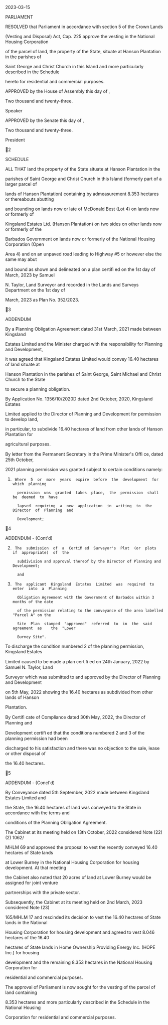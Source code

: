 2023-03-15

PARLIAMENT

RESOLVED that Parliament in accordance with section 5 of the Crown Lands

(Vesting and Disposal) Act, Cap. 225 approve the vesting in the National Housing Corporation

of the parcel of land, the property of the State, situate at Hanson Plantation in the parishes of

Saint George and Christ Church in this Island and more particularly described in the Schedule

hereto for residential and commercial purposes.

APPROVED by the House of Assembly this                  day of                                                ,

Two thousand and twenty-three.

Speaker

APPROVED  by  the  Senate  this                            day  of                                                    ,

Two thousand and twenty-three.

President

2

SCHEDULE

ALL THAT land the property of the State situate at Hanson Plantation in the

parishes of Saint George and Christ Church in this Island (formerly part of a larger parcel of

lands of Hanson Plantation) containing by admeasurement 8.353 hectares or thereabouts abutting

and  bounding  on  lands  now  or  late  of  McDonald  Best  (Lot  4)  on  lands  now  or  formerly  of

Kingsland Estates Ltd. (Hanson Plantation) on two sides on other lands now or formerly of the

Barbados Government on lands now or formerly of the National Housing Corporation (Open

Area 4) and on an unpaved road leading to Highway #5 or however else the same may abut

and bound as shown and delineated on a plan certiﬁ ed on the 1st day of March, 2023 by Samuel

N. Taylor, Land Surveyor and recorded in the Lands and Surveys Department on the 1st day of

March, 2023 as Plan No. 352/2023.

3

ADDENDUM

  By a Planning Obligation Agreement dated 31st March, 2021 made between Kingsland

Estates Limited and the Minister charged with the responsibility for Planning and Development,

it was agreed that Kingsland Estates Limited would convey 16.40 hectares of land situate at

Hanson Plantation in the parishes of Saint George, Saint Michael and Christ Church to the State

to secure a planning obligation.

  By Application  No.  1356/10/2020D  dated  2nd  October,  2020,  Kingsland  Estates

Limited applied to the Director of Planning and Development for permission to develop land,

in  particular,  to  subdivide  16.40  hectares  of  land  from  other  lands  of  Hanson  Plantation  for

agricultural purposes.

  By letter from the Permanent Secretary in the Prime Minister's Oﬃ  ce, dated 25th October,

2021 planning permission was granted subject to certain conditions namely:

  1.      Where  5  or  more  years  expire  before  the  development  for  which  planning

           permission  was  granted  takes  place,  the  permission  shall  be  deemed  to  have

           lapsed  requiring  a  new  application  in  writing  to  the  Director  of  Planning  and

           Development;

4

ADDENDUM - (Cont'd)

  2.      The  submission  of  a  Certiﬁ ed  Surveyor's  Plot  (or  plots  if  appropriate)  of  the

           subdivision and approval thereof by the Director of Planning and Development;

           and

  3.      The  applicant  Kingsland  Estates  Limited  was  required  to  enter  into  a  Planning

           Obligation Agreement with the Government of Barbados within 3 months of the date

           of the permission relating to the conveyance of the area labelled "Parcel A" on the

           Site  Plan  stamped  "approved"  referred  to  in  the  said  agreement  as    the  "Lower

           Burney Site".

  To discharge the condition numbered 2 of the planning permission, Kingsland Estates

Limited caused to be made a plan certiﬁ ed on 24th January, 2022 by Samuel N. Taylor, Land

Surveyor which was submitted to and approved by the Director of Planning and Development

on  5th  May,  2022  showing  the  16.40  hectares  as  subdivided  from  other  lands  of  Hanson

Plantation.

  By  Certiﬁ cate  of  Compliance  dated  30th  May,  2022,  the  Director  of  Planning  and

Development certiﬁ ed that the conditions numbered 2 and 3 of the planning permission had been

discharged to his satisfaction and there was no objection to the sale, lease or other disposal of

the 16.40 hectares.

5

ADDENDUM - (Concl'd)

  By Conveyance dated 5th September, 2022 made between Kingsland Estates Limited and

the State, the 16.40 hectares of land was conveyed to the State in accordance with the terms and

conditions of the Planning Obligation Agreement.

  The Cabinet at its meeting held on 13th October, 2022 considered Note (22) (2) 1062/

MHLM 69 and approved the proposal to vest the recently conveyed 16.40 hectares of State lands

at Lower Burney in the National Housing Corporation for housing development. At that meeting

the Cabinet also noted that 20 acres of land at Lower Burney would be assigned for joint venture

partnerships with the private sector.

  Subsequently, the Cabinet at its meeting held on 2nd March, 2023 considered Note (23)

165/MHLM 17 and rescinded its decision to vest the 16.40 hectares of State lands in the National

Housing Corporation for housing development and agreed to vest 8.046 hectares of the 16.40

hectares of State lands in Home Ownership Providing Energy Inc. (HOPE Inc.) for housing

development  and  the  remaining  8.353  hectares  in  the  National  Housing  Corporation  for

residential and commercial purposes.

  The approval of Parliament is now sought for the vesting of the parcel of land containing

8.353  hectares  and  more  particularly  described  in  the  Schedule  in  the  National  Housing

Corporation for residential and commercial purposes.

